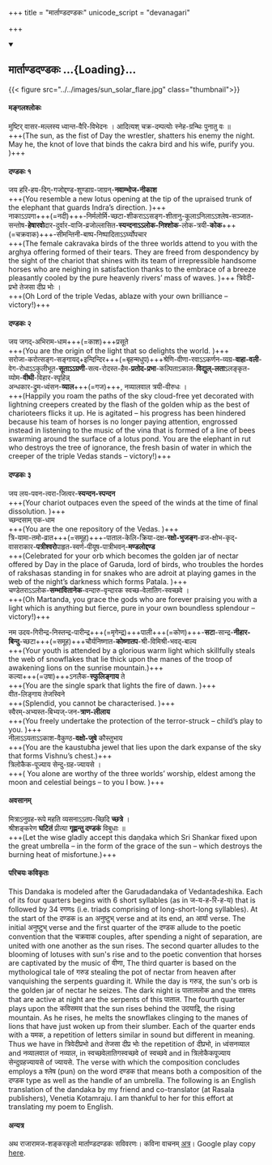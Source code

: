 +++
title = "मार्ताण्डदण्डकः"
unicode_script = "devanagari"

+++

<div class="js_include" includetitle="true" newlevelforh1="2" unfilled url="/purANam/prakIrNam_kAvyam/padyam/rAjArAmaja-shankaraH/mArtANDa-daNDakaH/">
<details open><summary><h2>मार्ताण्डदण्डकः ...{Loading}...</h2></summary>

{{< figure src="../../images/sun_solar_flare.jpg"  class="thumbnail">}}

<div caption="शङ्करवाचनम्" class="audioEmbed" src="https://archive.org/download/mArtaNDa-daNDakaH/AUD-20141115-WA0006.mp3"></div>


#### मङ्गलश्लोकः
मुष्टिर् वासर-मल्लस्य ध्वान्त-वैरि-विभेदनः । आदित्यश् चक्र-दम्पत्योः स्नेह-ग्रन्थिः पुनातु वः ॥  
+++(The sun, as the fist of Day the wrestler, shatters his enemy the night. May he, the knot of love that binds the cakra bird and his wife, purify you. )+++

#### दण्डकः १
जय हरि-हय-दिग्-गजोद्दण्ड-शुण्डाग्र-जाग्रन्-**नवाम्भोज-नीकाश**  
+++(You resemble a new lotus opening at the tip of the upraised trunk of the elephant that guards Indra’s direction. )+++  
नाकाऽऽपगा+++(=नदी)+++-निर्मलोर्मि-च्छटा-शीकराऽऽसङ्ग-शीतानु-कूलाऽनिलाऽऽश्लेष-सञ्जात-सन्तोष-**हेषारवो**दार-दुर्वार-वाजि-व्रजोल्लासित-**स्यन्दनाऽऽलोक-निश्शोक**-लोक-त्रयी-**कोक**+++(=चक्रवाक)+++-सीमन्तिनी-बाष्प-निष्पादिताऽऽर्घ्योपचार  
+++(The female cakravaka birds of the three worlds attend to you with the arghya offering formed of their tears. They are freed from despondency by the sight of the chariot that shines with its team of irrepressible handsome horses who are neighing in satisfaction thanks to the embrace of a breeze pleasantly cooled by the pure heavenly rivers’ mass of waves. )+++
 त्रिवेदी-प्रभो तेजसा दीप्र भोः ।  
 +++(Oh Lord of the triple Vedas, ablaze with your own brilliance – victory!)+++
   

#### दण्डकः २
जय जगद्-अभिराम-धाम+++(=काश)+++प्रसूते  
+++(You are the origin of the light that so delights the world. )+++  
सरोजा-करोत्सङ्ग-सङ्गायद्+इन्दिन्दिर+++(=बृहन्मधुप)+++श्रेणि-वीणा-रवाऽऽकर्णन-व्यग्र-**वाहा-वली**-वेग-रोधाऽऽकुलीभूत-**सूताऽऽग्रणी**-सत्व-रोदस्त-हैम-**प्रतोद-प्रभा**-कल्पिताऽकाल-**विद्युल्-लता**ऽलङ्कृत-व्योम-**वीथी**-विहार-स्पृहिन्न्  
अन्धकार-द्रुम-ध्वंसन-**व्याल**+++(=गज)+++, नव्यालवाल त्रयी-वीरुधः ।  
+++(Happily you roam the paths of the sky cloud-free yet decorated with lightning creepers created by the flash of the golden whip as the best of charioteers flicks it up. He is agitated – his progress has been hindered because his team of horses is no longer paying attention, engrossed instead in listening to the music of the vina that is formed of a line of bees swarming around the surface of a lotus pond. You are the elephant in rut who destroys the tree of ignorance, the fresh basin of water in which the creeper of the triple Vedas stands – victory!)+++

#### दण्डकः ३
जय लय-पवन-त्वरा-जित्वर-**स्यन्दन-स्पन्दन**  
+++(Your chariot outpaces even the speed of the winds at the time of final dissolution. )+++  
च्छन्दसाम् एक-धाम  
+++(You are the one repository of the Vedas. )+++  
त्रि-यामा-तमो-व्रात+++(=समूह)+++-पाताल-केलि-क्रिया-दक्ष-**रक्षो-भुजङ्ग**-व्रज-क्षोभ-कृद्-  
वासराकार-**पत्रीश्वरो**पाहृत-स्वर्ण-पीयूष-पात्रीभवन्-**मण्डलोद्दण्ड**  
+++(Celebrated for your orb which becomes the golden jar of nectar offered by Day in the place of Garuda, lord of birds, who troubles the hordes of rakshasas standing in for snakes who are adroit at playing games in the web of the night’s darkness which forms Patala. )+++  
चण्डेतराऽऽलोक-**सम्भावितानेक**-वन्दारु-वृन्दारक स्वच्छ-वेलातिग-स्वच्छवे ।  
+++(Oh Martanda, you grace the gods who are forever praising you with a light which is anything but fierce, pure in your own boundless splendour – victory!)+++

नम उदय-गिरीन्द्र-निस्तन्द्र-पारीन्द्र+++(=मृगेन्द्र)+++पाली+++(=कोण)+++-**सटा**-सान्द्र-**नीहार-बिन्दु**-च्छटा+++(=समूह)+++चौर्यनिष्णात-**कोष्णातप**-श्री-विमिश्री-भवद्-बाल्य  
+++(Your youth is attended by a glorious warm light which skillfully steals the web of snowflakes that lie thick upon the manes of the troop of awakening lions on the sunrise mountain.)+++  
कल्या+++(=उषा)+++ऽनलैक-**स्फुलिङ्गाय** ते  
+++(You are the single spark that lights the fire of dawn. )+++  
वीत-लिङ्गाय तेजस्विने  
+++(Splendid, you cannot be characterised. )+++  
स्वैरम्-अभ्यस्त-बिभ्यज्-जन-**त्राण-लीलाय**  
+++(You freely undertake the protection of the terror-struck – child’s play to you. )+++  
नीलाऽऽयताऽऽकाश-वैकुण्ठ-**वक्षो-जुषे** कौस्तुभाय  
+++(You are the kaustubha jewel that lies upon the dark expanse of the sky that forms Vishnu’s chest.)+++  
त्रिलोकैक-पूज्याय सेन्दु-ग्रह-ज्यायसे ।  
+++( You alone are worthy of the three worlds’ worship, eldest among the moon and celestial beings – to you I bow. )+++

<div caption="शङ्करवाचनम्" class="audioEmbed" src="https://archive.org/download/mArtaNDa-daNDakaH/AUD-20141115-WA0007.mp3"></div>

#### अवसानम्
मित्राऽनुग्रह-रूपे महति व्यसनाऽऽतप-च्छिदि **च्छत्रे** ।  
श्रीशङ्करेण **घटितं** प्रीत्या **गृह्णन्तु दण्डकं** विबुधाः ॥  
+++(Let the wise gladly accept this daṇḍaka which Sri Shankar fixed upon the great umbrella – in the form of the grace of the sun – which destroys the burning heat of misfortune.)+++


#### परिचयः कविकृतः
This Dandaka is modeled after the Garudadandaka of Vedantadeshika. Each of its four quarters begins with 6 short syllables (as in ज-य-ह-रि-ह-य) that is followed by 34 रगणs (i.e. triads comprising of long-short-long syllables). At the start of the दण्डक is an अनुष्टुभ् verse and at its end, an आर्या verse. The initial अनुष्टुभ् verse and the first quarter of the दण्डक allude to the poetic convention that the चक्रवाक couples, after spending a night of separation, are united with one another as the sun rises. The second quarter alludes to the blooming of lotuses with sun's rise and to the poetic convention that horses are captivated by the music of वीणा, The third quarter is based on the mythological tale of गरुड stealing the pot of nectar from heaven after vanquishing the serpents guarding it. While the day is गरुड, the sun's orb is the golden jar of nectar he seizes. The dark night is पाताललोक and the राक्षसs that are active at night are the serpents of this पाताल. The fourth quarter plays upon the कविसमय that the sun rises behind the उदयाद्रि, the rising mountain. As he rises, he melts the snowflakes clinging to the manes of lions that have just woken up from their slumber. Each of the quarter ends with a यमक, a repetition of letters similar in sound but different in meaning. Thus we have in त्रिवेदीप्रभो and तेजसा दीप्र भोः the repetition of दीप्रभो, in ध्वंसनव्याल and नव्यालवाल of नव्याल, in स्वच्छवेलातिगस्वच्छवे of स्वच्छवे and in त्रिलोकैकपूज्याय सेन्दुग्रहज्यायसे of ज्यायसे. The verse with which the composition concludes employs a श्लेष (pun) on the word दण्डक that means both a composition of the दण्डक type as well as the handle of an umbrella. The following is an English translation of the dandaka by my friend and co-translator (at Rasala publishers), Venetia Kotamraju. I am thankful to her for this effort at translating my poem to English.

#### अन्यत्र
अथ राजारामज-शङ्करकृतो मार्ताण्डदण्डकः सविवरणः। कविना वाचनम् [अत्र](https://archive.org/details/mArtaNDa-daNDakaH)। Google play copy [here](https://play.google.com/store/books/details/%E0%A4%B6%E0%A4%99_%E0%A4%95%E0%A4%B0_%E0%A4%B0_%E0%A4%9C_%E0%A4%B0_%E0%A4%AE%E0%A4%B8_%E0%A4%A8_Shankar_Rajaraman_%E0%A4%AE_%E0%A4%B0_%E0%A4%A4%E0%A4%A3_%E0%A4%A1%E0%A4%A6%E0%A4%A3_%E0%A4%A1%E0%A4%95_A?id=cstUCwAAQBAJ).
</details>
</div>
